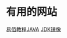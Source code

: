 # 有用的网站
[易佰教程JAVA](https://www.yiibai.com/java/java_environment_setup.html)
[JDK镜像](https://mirrors.tuna.tsinghua.edu.cn/AdoptOpenJDK)
